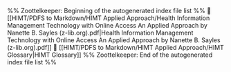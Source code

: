 %% Zoottelkeeper: Beginning of the autogenerated index file list  %%
📄 [[HIMT/PDFS to Markdown/HIMT Applied Approach/Health Information Management Technology with Online Access An Applied Approach by Nanette B. Sayles (z-lib.org).pdf|Health Information Management Technology with Online Access An Applied Approach by Nanette B. Sayles (z-lib.org).pdf]]
📄 [[HIMT/PDFS to Markdown/HIMT Applied Approach/HIMT Glossary|HIMT Glossary]]
%% Zoottelkeeper: End of the autogenerated index file list  %%
